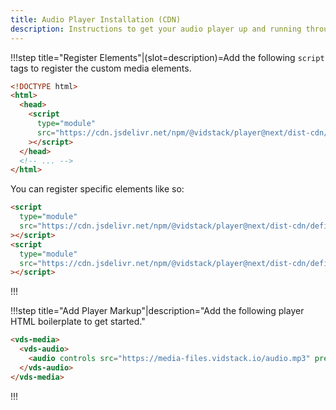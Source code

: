 ```yaml
---
title: Audio Player Installation (CDN)
description: Instructions to get your audio player up and running through a CDN.
---
```


!!!step title="Register Elements"|(slot=description)=Add the following `script` tags to register the custom media elements.

```html copyHighlight{4-7}
<!DOCTYPE html>
<html>
  <head>
    <script
      type="module"
      src="https://cdn.jsdelivr.net/npm/@vidstack/player@next/dist-cdn/bundle.js"
    ></script>
  </head>
  <!-- ... -->
</html>
```

You can register specific elements like so:

```html copy
<script
  type="module"
  src="https://cdn.jsdelivr.net/npm/@vidstack/player@next/dist-cdn/define/vds-media.js"
></script>
<script
  type="module"
  src="https://cdn.jsdelivr.net/npm/@vidstack/player@next/dist-cdn/define/vds-audio.js"
></script>
```

!!!

!!!step title="Add Player Markup"|description="Add the following player HTML boilerplate to get started."

```html copy
<vds-media>
  <vds-audio>
    <audio controls src="https://media-files.vidstack.io/audio.mp3" preload="none"></audio>
  </vds-audio>
</vds-media>
```

!!!
